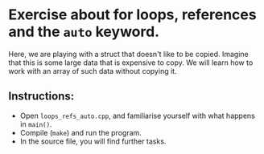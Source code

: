 # Exercise about for loops, references and the `auto` keyword.

Here, we are playing with a struct that doesn't like to be copied. Imagine that this is some large data
that is expensive to copy. We will learn how to work with an array of such data without copying it.

## Instructions:
- Open `loops_refs_auto.cpp`, and familiarise yourself with what happens in `main()`.
- Compile (`make`) and run the program.
- In the source file, you will find further tasks.
